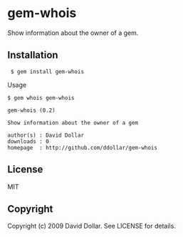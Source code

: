 # gem-whois

Show information about the owner of a gem.

## Installation

     $ gem install gem-whois

Usage

    $ gem whois gem-whois

    gem-whois (0.2)

    Show information about the owner of a gem

    author(s) : David Dollar
    downloads : 0
    homepage  : http://github.com/ddollar/gem-whois

## License

MIT

## Copyright

Copyright (c) 2009 David Dollar. See LICENSE for details.
